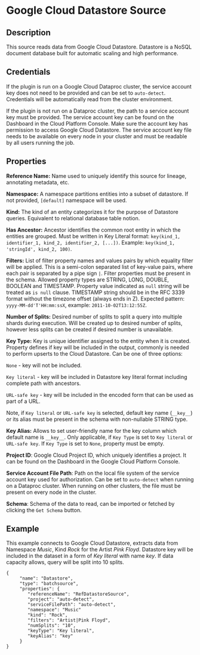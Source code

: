 # Google Cloud Datastore Source

Description
-----------
This source reads data from Google Cloud Datastore.
Datastore is a NoSQL document database built for automatic scaling and high performance.

Credentials
-----------
If the plugin is run on a Google Cloud Dataproc cluster, the service account key does not need to be
provided and can be set to `auto-detect`. Credentials will be automatically read from the cluster environment.

If the plugin is not run on a Dataproc cluster, the path to a service account key must be provided.
The service account key can be found on the Dashboard in the Cloud Platform Console.
Make sure the account key has permission to access Google Cloud Datastore.
The service account key file needs to be available on every node in your cluster and
must be readable by all users running the job.

Properties
----------
**Reference Name:** Name used to uniquely identify this source for lineage, annotating metadata, etc.

**Namespace:** A namespace partitions entities into a subset of datastore. 
If not provided, `[default]` namespace will be used. 

**Kind:** The kind of an entity categorizes it for the purpose of Datastore queries. 
Equivalent to relational database table notion.

**Has Ancestor:** Ancestor identifies the common root entity in which the entities are grouped. 
Must be written in Key Literal format: `key(kind_1, identifier_1, kind_2, identifier_2, [...])`.
Example: `key(kind_1, 'stringId', kind_2, 100)`.

**Filters:** List of filter property names and values pairs by which equality filter will be applied. 
This is a semi-colon separated list of key-value pairs, where each pair is separated by a pipe sign `|`. 
Filter properties must be present in the schema. Allowed property types are STRING, LONG, DOUBLE, BOOLEAN and TIMESTAMP. 
Property value indicated as `null` string will be treated as `is null` clause. 
TIMESTAMP string should be in the RFC 3339 format without the timezone offset (always ends in Z). 
Expected pattern: `yyyy-MM-dd'T'HH:mm:ssX`, example: `2011-10-02T13:12:55Z`. 

**Number of Splits:** Desired number of splits to split a query into multiple shards during execution. 
Will be created up to desired number of splits, however less splits can be created if desired number is unavailable. 

**Key Type:** Key is unique identifier assigned to the entity when it is created. 
Property defines if key will be included in the output, commonly is needed to perform upserts to the Cloud Datastore.
Can be one of three options: 

`None` - key will not be included.
 
`Key literal` - key will be included in Datastore key literal format including complete path with ancestors.

`URL-safe key` - key will be included in the encoded form that can be used as part of a URL. 

Note, if `Key literal` or `URL-safe key` is selected, default key name (`__key__`) or its alias must be present 
in the schema with non-nullable STRING type. 

**Key Alias:** Allows to set user-friendly name for the key column which default name is `__key__`. 
Only applicable, if `Key Type` is set to `Key literal` or `URL-safe key`. 
If `Key Type` is set to `None`, property must be empty.

**Project ID**: Google Cloud Project ID, which uniquely identifies a project.
It can be found on the Dashboard in the Google Cloud Platform Console.

**Service Account File Path**: Path on the local file system of the service account key used for
authorization. Can be set to `auto-detect` when running on a Dataproc cluster.
When running on other clusters, the file must be present on every node in the cluster.

**Schema**: Schema of the data to read, can be imported or fetched by clicking the `Get Schema` button.

Example
-------
This example connects to Google Cloud Datastore, extracts data from Namespace *Music*, Kind *Rock* 
for the Artist *Pink Floyd*. Datastore key will be included in the dataset in a form of *Key literal* with name *key*. 
If data capacity allows, query will be split into 10 splits.

    {
         "name": "Datastore",
         "type": "batchsource",
         "properties": {
            "referenceName": "RefDatastoreSource",
            "project": "auto-detect",
            "serviceFilePath": "auto-detect",
            "namespace": "Music"
            "kind": "Rock",
            "filters": "Artist|Pink Floyd",
            "numSplits": "10",
            "keyType": "Key literal",
            "keyAlias": "key"
         }
    }
    